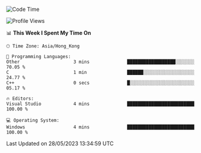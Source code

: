 <!--START_SECTION:waka-->
![Code Time](http://img.shields.io/badge/Code%20Time-58%20hrs%2027%20mins-blue)

![Profile Views](http://img.shields.io/badge/Profile%20Views-0-blue)

📊 **This Week I Spent My Time On** 

```text
🕑︎ Time Zone: Asia/Hong_Kong

💬 Programming Languages: 
Other                    3 mins              ██████████████████░░░░░░░   70.05 % 
C                        1 min               ██████░░░░░░░░░░░░░░░░░░░   24.77 % 
C++                      0 secs              █░░░░░░░░░░░░░░░░░░░░░░░░   05.17 % 

🔥 Editors: 
Visual Studio            4 mins              █████████████████████████   100.00 % 

💻 Operating System: 
Windows                  4 mins              █████████████████████████   100.00 % 
```


 Last Updated on 28/05/2023 13:34:59 UTC
<!--END_SECTION:waka-->
